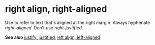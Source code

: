 # right align, right-aligned

Use to refer to text that's aligned at the right margin. Always hyphenate *right-aligned*. Don’t use *right-justified*.

**See also** [justify, justified](../j/justify-justified.md), [left align, left-aligned](../l/left-align-left-aligned.md)
